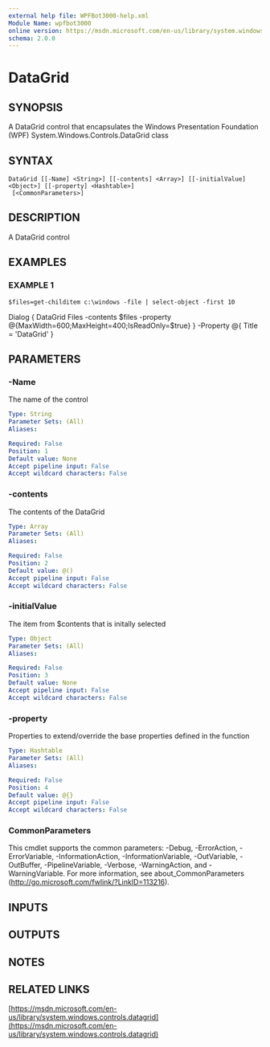 ```yaml
---
external help file: WPFBot3000-help.xml
Module Name: wpfbot3000
online version: https://msdn.microsoft.com/en-us/library/system.windows.controls.datagrid
schema: 2.0.0
---
```


# DataGrid

## SYNOPSIS
A DataGrid control that encapsulates the Windows Presentation Foundation (WPF) System.Windows.Controls.DataGrid class

## SYNTAX

```
DataGrid [[-Name] <String>] [[-contents] <Array>] [[-initialValue] <Object>] [[-property] <Hashtable>]
 [<CommonParameters>]
```

## DESCRIPTION
A DataGrid control

## EXAMPLES

### EXAMPLE 1
```
$files=get-childitem c:\windows -file | select-object -first 10
```

Dialog {
    DataGrid Files -contents $files -property @{MaxWidth=600;MaxHeight=400;IsReadOnly=$true}
} -Property @{ Title = 'DataGrid' }

## PARAMETERS

### -Name
The name of the control

```yaml
Type: String
Parameter Sets: (All)
Aliases:

Required: False
Position: 1
Default value: None
Accept pipeline input: False
Accept wildcard characters: False
```

### -contents
The contents of the DataGrid

```yaml
Type: Array
Parameter Sets: (All)
Aliases:

Required: False
Position: 2
Default value: @()
Accept pipeline input: False
Accept wildcard characters: False
```

### -initialValue
The item from $contents that is initally selected

```yaml
Type: Object
Parameter Sets: (All)
Aliases:

Required: False
Position: 3
Default value: None
Accept pipeline input: False
Accept wildcard characters: False
```

### -property
Properties to extend/override the base properties defined in the function

```yaml
Type: Hashtable
Parameter Sets: (All)
Aliases:

Required: False
Position: 4
Default value: @{}
Accept pipeline input: False
Accept wildcard characters: False
```

### CommonParameters
This cmdlet supports the common parameters: -Debug, -ErrorAction, -ErrorVariable, -InformationAction, -InformationVariable, -OutVariable, -OutBuffer, -PipelineVariable, -Verbose, -WarningAction, and -WarningVariable.
For more information, see about_CommonParameters (http://go.microsoft.com/fwlink/?LinkID=113216).

## INPUTS

## OUTPUTS

## NOTES

## RELATED LINKS

[https://msdn.microsoft.com/en-us/library/system.windows.controls.datagrid](https://msdn.microsoft.com/en-us/library/system.windows.controls.datagrid)

